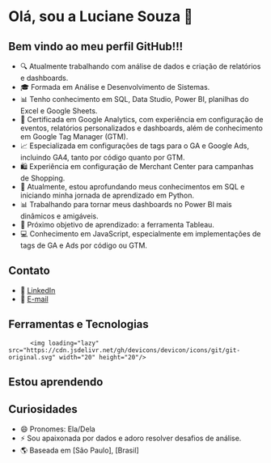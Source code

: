# Olá, sou a Luciane Souza 👋

## Bem vindo ao meu perfil GitHub!!!

- 🔍 Atualmente trabalhando com análise de dados e criação de relatórios e dashboards.
- 🎓 Formada em Análise e Desenvolvimento de Sistemas.
- 📊 Tenho conhecimento em SQL, Data Studio, Power BI, planilhas do Excel e Google Sheets.
- 🚀 Certificada em Google Analytics, com experiência em configuração de eventos, relatórios personalizados e dashboards, além de conhecimento em Google Tag Manager (GTM).
- 📈 Especializada em configurações de tags para o GA e Google Ads, incluindo GA4, tanto por código quanto por GTM.
- 🛍️ Experiência em configuração de Merchant Center para campanhas de Shopping.
- 🌱 Atualmente, estou aprofundando meus conhecimentos em SQL e iniciando minha jornada de aprendizado em Python.
- 📊 Trabalhando para tornar meus dashboards no Power BI mais dinâmicos e amigáveis.
- 📖 Próximo objetivo de aprendizado: a ferramenta Tableau.
- 💻 Conhecimento em JavaScript, especialmente em implementações de tags de GA e Ads por código ou GTM.

## Contato

- 🔗 [LinkedIn](https://www.linkedin.com/in/luciane-souza-24abbb14b/)
- 📧 [E-mail](lucianesouzalu1@gmail.com)

## Ferramentas e Tecnologias

          <img loading="lazy" src="https://cdn.jsdelivr.net/gh/devicons/devicon/icons/git/git-original.svg" width="20" height="20"/>



          

## Estou aprendendo

          

## Curiosidades

- 😄 Pronomes: Ela/Dela
- ⚡ Sou apaixonada por dados e adoro resolver desafios de análise.
- 🌎 Baseada em [São Paulo], [Brasil]


